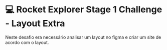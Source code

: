 # 💻 Rocket Explorer Stage 1 Challenge - Layout Extra

Neste desafio era necessário analisar um layout no figma e criar um site de acordo com o layout.